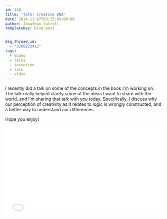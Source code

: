 ```yaml
---
id: 148
title: 'Talk: Creative DNA'
date: 2014-11-07T03:15:05+00:00
author: Jonathan Cutrell
templateKey: blog-post


dsq_thread_id:
  - "3200223412"
tags:
  - Video
  - Talks
  - invention
  - talk
  - video
---
```

I recently did a talk on some of the concepts in the book I'm working on. The talk really helped clarify some of the ideas I want to share with the world, and I'm sharing that talk with you today. Specifically, I discuss why our perception of creativity as it relates to logic is wrongly constructed, and a better way to understand our differences.

Hope you enjoy!

<div class='iframe-holder' style="position: relative; width: 100%; height: 0; padding-bottom: 56.25%;">
<iframe src="//www.youtube.com/embed/EooBGZpsE_Y" frameborder="0" allowfullscreen style="position: absolute; top: 0; left: 0; height: 100%; width: 100%;"></iframe>
</div>

